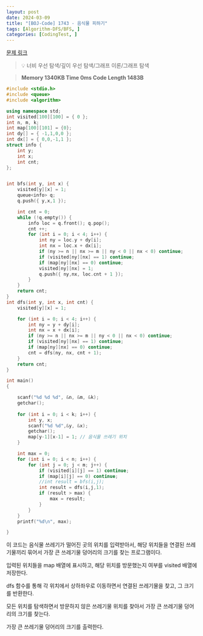 ```yaml
---
layout: post
date: 2024-03-09
title: "[BOJ-Code] 1743 - 음식물 피하기"
tags: [Algorithm-DFS/BFS, ]
categories: [CodingTest, ]
---
```


[문제 링크](https://www.acmicpc.net/problem/1743)


> 💡 너비 우선 탐색/깊이 우선 탐색/그래프 이론/그래프 탐색


> **Memory   1340KB                                   Time   0ms                               Code Length   1483B**


```c++
#include <stdio.h>
#include <queue>
#include <algorithm>

using namespace std;
int visited[100][100] = { 0 };
int n, m, k;
int map[100][101] = {0};
int dy[] = { -1,1,0,0 };
int dx[] = { 0,0,-1,1 };
struct info {
	int y;
	int x;
	int cnt;
};


int bfs(int y, int x) {
	visited[y][x] = 1;
	queue<info> q;
	q.push({ y,x,1 });

	int cnt = 0;
	while (!q.empty()) {
		info loc = q.front(); q.pop();
		cnt ++;
		for (int i = 0; i < 4; i++) {
			int ny = loc.y + dy[i];
			int nx = loc.x + dx[i];
			if (ny >= n || nx >= m || ny < 0 || nx < 0) continue;
			if (visited[ny][nx] == 1) continue;
			if (map[ny][nx] == 0) continue;
			visited[ny][nx] = 1;
			q.push({ ny,nx, loc.cnt + 1 });
		}
	}
	return cnt;
}
int dfs(int y, int x, int cnt) {
	visited[y][x] = 1;

	for (int i = 0; i < 4; i++) {
		int ny = y + dy[i];
		int nx = x + dx[i];
		if (ny >= n || nx >= m || ny < 0 || nx < 0) continue;
		if (visited[ny][nx] == 1) continue;
		if (map[ny][nx] == 0) continue;
		cnt = dfs(ny, nx, cnt + 1);
	}
	return cnt;
}

int main()
{

	scanf("%d %d %d", &n, &m, &k);
	getchar();
	
	for (int i = 0; i < k; i++) {
		int y, x;
		scanf("%d %d",&y, &x);
		getchar();
		map[y-1][x-1] = 1; // 음식물 쓰레기 위치
	}

	int max = 0;
	for (int i = 0; i < n; i++) {
		for (int j = 0; j < m; j++) {
			if (visited[i][j] == 1) continue;
			if (map[i][j] == 0) continue;
			//int result = bfs(i,j);
			int result = dfs(i,j,1);
			if (result > max) {
				max = result;
			}
		}
	}
	printf("%d\n", max);

}
```


이 코드는 음식물 쓰레기가 떨어진 곳의 위치를 입력받아서, 해당 위치들을 연결된 쓰레기물끼리 묶어서 가장 큰 쓰레기물 덩어리의 크기를 찾는 프로그램이다.

입력된 위치들을 map 배열에 표시하고, 해당 위치를 방문했는지 여부를 visited 배열에 저장한다.

dfs 함수를 통해 각 위치에서 상하좌우로 이동하면서 연결된 쓰레기물을 찾고, 그 크기를 반환한다.

모든 위치를 탐색하면서 방문하지 않은 쓰레기물 위치를 찾아서 가장 큰 쓰레기물 덩어리의 크기를 찾는다.

가장 큰 쓰레기물 덩어리의 크기를 출력한다.

